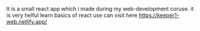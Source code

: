 It is a small react app which i made during my web-development coruse.
it is very helful learn basics of react
use can visit here 
https://keeper1-web.netlify.app/
